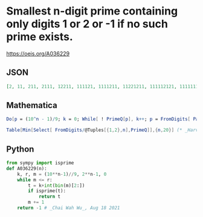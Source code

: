 # Smallest n\-digit prime containing only digits 1 or 2 or \-1 if no such prime exists\.
https://oeis.org/A036229
## JSON
```JSON
[2, 11, 211, 2111, 12211, 111121, 1111211, 11221211, 111112121, 1111111121, 11111121121, 111111211111, 1111111121221, 11111111112221, 111111112111121, 1111111112122111, 11111111111112121, 111111111111112111, 1111111111111111111, 11111111111111212121]
```
## Mathematica
```Mathematica
Do[p = (10^n - 1)/9; k = 0; While[ ! PrimeQ[p], k++; p = FromDigits[ PadLeft[ IntegerDigits[ k, 2], n] + 1]]; Print[p], {n, 1, 20}]
```
```Mathematica
Table[Min[Select[ FromDigits/@Tuples[{1,2},n],PrimeQ]],{n,20}] (* _Harvey P. Dale_, Feb 05 2014 *)
```
## Python
```Python
from sympy import isprime
def A036229(n):
    k, r, m = (10**n-1)//9, 2**n-1, 0
    while m <= r:
        t = k+int(bin(m)[2:])
        if isprime(t):
            return t
        m += 1
    return -1 # _Chai Wah Wu_, Aug 18 2021
```
